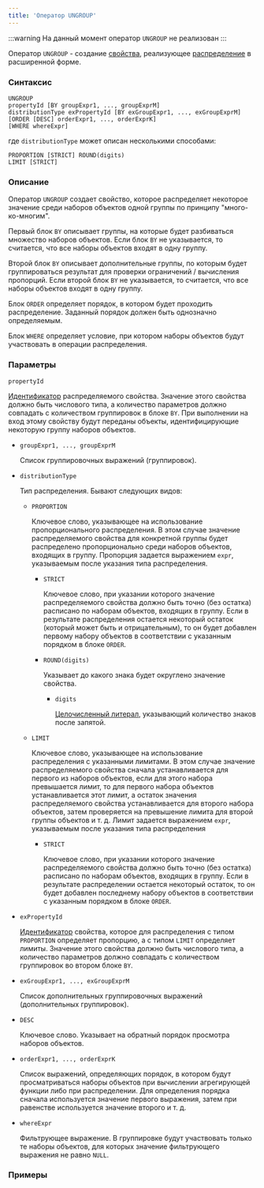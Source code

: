 ```yaml
---
title: 'Оператор UNGROUP'
---
```


:::warning
На данный момент оператор `UNGROUP` не реализован
:::

Оператор `UNGROUP` - создание [свойства](Properties.md), реализующее [распределение](Distribution_UNGROUP.md) в расширенной форме.

### Синтаксис

    UNGROUP 
    propertyId [BY groupExpr1, ..., groupExprM] 
    distributionType exPropertyId [BY exGroupExpr1, ..., exGroupExprM]
    [ORDER [DESC] orderExpr1, ..., orderExprK]
    [WHERE whereExpr]

где `distributionType` может описан несколькими способами:

    PROPORTION [STRICT] ROUND(digits)
    LIMIT [STRICT]

### Описание

Оператор `UNGROUP` создает свойство, которое распределяет некоторое значение среди наборов объектов одной группы по принципу "много-ко-многим".

Первый блок `BY` описывает группы, на которые будет разбиваться множество наборов объектов. Если блок `BY` не указывается, то считается, что все наборы объектов входят в одну группу. 

Второй блок `BY` описывает дополнительные группы, по которым будет группироваться результат для проверки ограничений / вычисления пропорций. Если второй блок `BY` не указывается, то считается, что все наборы объектов входят в одну группу. 

Блок `ORDER` определяет порядок, в котором будет проходить распределение. Заданный порядок должен быть однозначно определяемым.

Блок `WHERE` определяет условие, при котором наборы объектов будут участвовать в операции распределения.

### Параметры

`propertyId`

[Идентификатор](IDs.md#propertyid-broken) распределяемого свойства. Значение этого свойства должно быть числового типа, а количество параметров должно совпадать с количеством группировок в блоке `BY`. При выполнении на вход этому свойству будут переданы объекты, идентифицирующие некоторую группу наборов объектов.

- `groupExpr1, ..., groupExprM`  

    Список группировочных выражений (группировок). 

- `distributionType`

    Тип распределения. Бывают следующих видов:

    - `PROPORTION`

        Ключевое слово, указывающее на использование пропорционального распределения. В этом случае значение распределяемого свойства для конкретной группы будет распределено пропорционально среди наборов объектов, входящих в группу. Пропорция задается выражением `expr`, указываемым после указания типа распределения.

        - `STRICT`

            Ключевое слово, при указании которого значение распределяемого свойства должно быть точно (без остатка) расписано по наборам объектов, входящих в группу. Если в результате распределения остается некоторый остаток (который может быть и отрицательным), то он будет добавлен первому набору объектов в соответствии с указанным порядком в блоке `ORDER`.

        - `ROUND(digits)`

            Указывает до какого знака будет округлено значение свойства.

            - `digits`
             
                [Целочисленный литерал](Literals.md#intliteral-broken), указывающий количество знаков после запятой. 

    - `LIMIT`

        Ключевое слово, указывающее на использование распределения с указанными лимитами. В этом случае значение распределяемого свойства сначала устанавливается для первого из наборов объектов, если для этого набора превышается лимит, то для первого набора объектов устанавливается этот лимит, а остаток значения распределяемого свойства устанавливается для второго набора объектов, затем проверяется на превышение лимита для второй группы объектов и т. д. Лимит задается выражением `expr`, указываемым после указания типа распределения

        - `STRICT`

            Ключевое слово, при указании которого значение распределяемого свойства должно быть точно (без остатка) расписано по наборам объектов, входящих в группу. Если в результате распределении остается некоторый остаток, то он будет добавлен последнему набору объектов в соответствии с указанным порядком в блоке `ORDER`.

- `exPropertyId`

    [Идентификатор](IDs.md#propertyid-broken) свойства, которое для распределения с типом `PROPORTION` определяет пропорцию, а с типом `LIMIT` определяет лимиты. Значение этого свойства должно быть числового типа, а количество параметров должно совпадать с количеством группировок во втором блоке `BY`. 

- `exGroupExpr1, ..., exGroupExprM`  

    Список дополнительных группировочных выражений (дополнительных группировок). 

- `DESC`

    Ключевое слово. Указывает на обратный порядок просмотра наборов объектов. 

- `orderExpr1, ..., orderExprK`

    Список выражений, определяющих порядок, в котором будут просматриваться наборы объектов при вычислении агрегирующей функции либо при распределении. Для определения порядка сначала используется значение первого выражения, затем при равенстве используется значение второго и т. д. 

- `whereExpr`

    Фильтрующее выражение. В группировке будут участвовать только те наборы объектов, для которых значение фильтрующего выражения не равно `NULL`.


### Примеры
